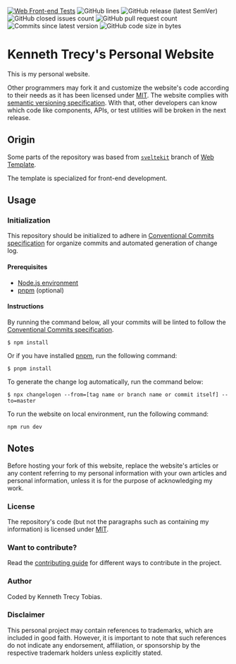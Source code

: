 [![Web Front-end Tests](https://img.shields.io/github/actions/workflow/status/KennethTrecy/kennethtrecy.pages.dev/front-end.yml?style=for-the-badge)](https://github.com/KennethTrecy/kennethtrecy.pages.dev/actions/workflows/front-end.yml)
![GitHub lines](https://img.shields.io/github/license/KennethTrecy/kennethtrecy.pages.dev?style=for-the-badge)
![GitHub release (latest SemVer)](https://img.shields.io/github/v/release/KennethTrecy/kennethtrecy.pages.dev?style=for-the-badge&display_name=tag&sort=semver)
![GitHub closed issues count](https://img.shields.io/github/issues-closed/KennethTrecy/kennethtrecy.pages.dev?style=for-the-badge)
![GitHub pull request count](https://img.shields.io/github/issues-pr-closed/KennethTrecy/kennethtrecy.pages.dev?style=for-the-badge)
![Commits since latest version](https://img.shields.io/github/commits-since/KennethTrecy/kennethtrecy.pages.dev/latest/dev?style=for-the-badge)
![GitHub code size in bytes](https://img.shields.io/github/repo-size/KennethTrecy/kennethtrecy.pages.dev?style=for-the-badge)

# Kenneth Trecy's Personal Website
This is my personal website.

Other programmers may fork it and customize the website's code according to their needs as it has
been licensed under [MIT]. The website complies with [semantic versioning specification]. With that,
other developers can know which code like components, APIs, or test utilities will be broken in the
next release.

## Origin
Some parts of the repository was based from [`sveltekit`] branch of [Web Template].

The template is specialized for front-end development.

## Usage

### Initialization
This repository should be initialized to adhere in [Conventional Commits specification] for organize
commits and automated generation of change log.

#### Prerequisites
- [Node.js environment]
- [pnpm] (optional)

#### Instructions
By running the command below, all your commits will be linted to follow the [Conventional Commits
specification].
```
$ npm install
```

Or if you have installed [pnpm], run the following command:
```
$ pnpm install
```

To generate the change log automatically, run the command below:
```
$ npx changelogen --from=[tag name or branch name or commit itself] --to=master
```

To run the website on local environment, run the following command:
```
npm run dev
```

## Notes
Before hosting your fork of this website, replace the website's articles or any content referring to my personal information with your own articles and personal information, unless it is for the purpose of acknowledging my work.

### License
The repository's code (but not the paragraphs such as containing my information) is licensed under [MIT].

### Want to contribute?
Read the [contributing guide] for different ways to contribute in the project.

### Author
Coded by Kenneth Trecy Tobias.

### Disclaimer
This personal project may contain references to trademarks, which are included in good faith. However, it is important to note that such references do not indicate any endorsement, affiliation, or sponsorship by the respective trademark holders unless explicitly stated.

[`sveltekit`]: https://github.com/KennethTrecy/web_template/tree/sveltekit
[Web Template]: https://github.com/KennethTrecy/web_template/

[MIT]: https://github.com/KennethTrecy/web_template/blob/master/LICENSE
[Node.js environment]: https://nodejs.org/en/
[pnpm]: https://pnpm.io/installation
[Conventional Commits specification]: https://www.conventionalcommits.org/en/v1.0.0/
[contributing guide]: ./CONTRIBUTING.md
[semantic versioning specification]: https://semver.org/
